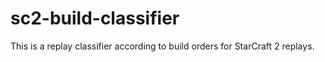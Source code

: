# sc2-build-classifier
This is a replay classifier according to build orders for StarCraft 2 replays.

